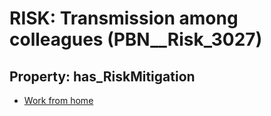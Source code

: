 # RISK: __Transmission among colleagues__ (PBN__Risk_3027)

## Property: has_RiskMitigation

* [Work from home](PBN__Mitigation_1333)

